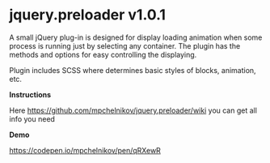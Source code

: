 # jquery.preloader v1.0.1
A small jQuery plug-in is designed for display loading animation when some process is running just by selecting any container.
The plugin has the methods and options for easy controlling the displaying.

Plugin includes SCSS where determines basic styles of blocks, animation, etc.

**Instructions**

Here https://github.com/mpchelnikov/jquery.preloader/wiki you can get all info you need

**Demo**

https://codepen.io/mpchelnikov/pen/qRXewR